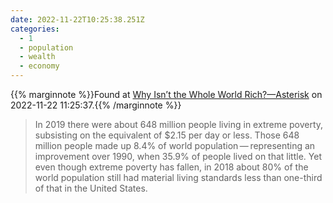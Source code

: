 ```yaml
---
date: 2022-11-22T10:25:38.251Z
categories:
  - 1
  - population
  - wealth
  - economy
---
```

{{% marginnote %}}Found at [Why Isn’t the Whole World Rich?—Asterisk](https://asteriskmag.com/issues/1/why-isn-t-the-whole-world-rich#1) on 2022-11-22 11:25:37.{{% /marginnote %}}

> In 2019 there were about 648 million people living in extreme poverty, subsisting on the equivalent of $2.15 per day or less. Those 648 million people made up 8.4% of world population — representing an improvement over 1990, when 35.9% of people lived on that little. Yet even though extreme poverty has fallen, in 2018 about 80% of the world population still had material living standards less than one-third of that in the United States.

